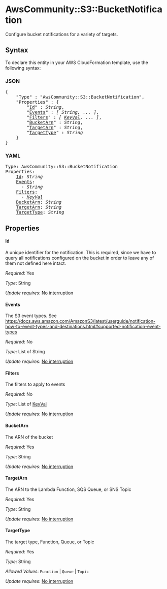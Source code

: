# AwsCommunity::S3::BucketNotification

Configure bucket notifications for a variety of targets.

## Syntax

To declare this entity in your AWS CloudFormation template, use the following syntax:

### JSON

<pre>
{
    "Type" : "AwsCommunity::S3::BucketNotification",
    "Properties" : {
        "<a href="#id" title="Id">Id</a>" : <i>String</i>,
        "<a href="#events" title="Events">Events</a>" : <i>[ String, ... ]</i>,
        "<a href="#filters" title="Filters">Filters</a>" : <i>[ <a href="keyval.md">KeyVal</a>, ... ]</i>,
        "<a href="#bucketarn" title="BucketArn">BucketArn</a>" : <i>String</i>,
        "<a href="#targetarn" title="TargetArn">TargetArn</a>" : <i>String</i>,
        "<a href="#targettype" title="TargetType">TargetType</a>" : <i>String</i>
    }
}
</pre>

### YAML

<pre>
Type: AwsCommunity::S3::BucketNotification
Properties:
    <a href="#id" title="Id">Id</a>: <i>String</i>
    <a href="#events" title="Events">Events</a>: <i>
      - String</i>
    <a href="#filters" title="Filters">Filters</a>: <i>
      - <a href="keyval.md">KeyVal</a></i>
    <a href="#bucketarn" title="BucketArn">BucketArn</a>: <i>String</i>
    <a href="#targetarn" title="TargetArn">TargetArn</a>: <i>String</i>
    <a href="#targettype" title="TargetType">TargetType</a>: <i>String</i>
</pre>

## Properties

#### Id

A unique identifier for the notification. This is required, since we have to query all notifications configured on the bucket in order to leave any of them not defined here intact.

_Required_: Yes

_Type_: String

_Update requires_: [No interruption](https://docs.aws.amazon.com/AWSCloudFormation/latest/UserGuide/using-cfn-updating-stacks-update-behaviors.html#update-no-interrupt)

#### Events

The S3 event types. See https://docs.aws.amazon.com/AmazonS3/latest/userguide/notification-how-to-event-types-and-destinations.html#supported-notification-event-types

_Required_: No

_Type_: List of String

_Update requires_: [No interruption](https://docs.aws.amazon.com/AWSCloudFormation/latest/UserGuide/using-cfn-updating-stacks-update-behaviors.html#update-no-interrupt)

#### Filters

The filters to apply to events

_Required_: No

_Type_: List of <a href="keyval.md">KeyVal</a>

_Update requires_: [No interruption](https://docs.aws.amazon.com/AWSCloudFormation/latest/UserGuide/using-cfn-updating-stacks-update-behaviors.html#update-no-interrupt)

#### BucketArn

The ARN of the bucket

_Required_: Yes

_Type_: String

_Update requires_: [No interruption](https://docs.aws.amazon.com/AWSCloudFormation/latest/UserGuide/using-cfn-updating-stacks-update-behaviors.html#update-no-interrupt)

#### TargetArn

The ARN to the Lambda Function, SQS Queue, or SNS Topic

_Required_: Yes

_Type_: String

_Update requires_: [No interruption](https://docs.aws.amazon.com/AWSCloudFormation/latest/UserGuide/using-cfn-updating-stacks-update-behaviors.html#update-no-interrupt)

#### TargetType

The target type, Function, Queue, or Topic

_Required_: Yes

_Type_: String

_Allowed Values_: <code>Function</code> | <code>Queue</code> | <code>Topic</code>

_Update requires_: [No interruption](https://docs.aws.amazon.com/AWSCloudFormation/latest/UserGuide/using-cfn-updating-stacks-update-behaviors.html#update-no-interrupt)

